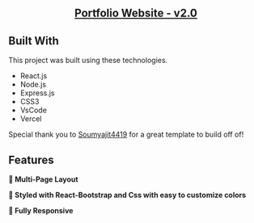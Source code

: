 <h2 align="center">
  <a href="https://mjeder.github.io/" target="_blank">Portfolio Website - v2.0</a>
</h2>

## Built With

This project was built using these technologies.

- React.js
- Node.js
- Express.js
- CSS3
- VsCode
- Vercel

Special thank you to [Soumyajit4419](https://github.com/soumyajit4419/Portfolio) for a great template to build off of!

## Features

**📖 Multi-Page Layout**

**🎨 Styled with React-Bootstrap and Css with easy to customize colors**

**📱 Fully Responsive**
